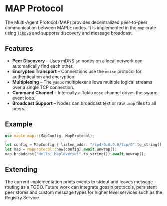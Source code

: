 # MAP Protocol

The Multi-Agent Protocol (MAP) provides decentralized peer-to-peer communication between MAPLE nodes. It is implemented in the `map` crate using [`libp2p`](https://libp2p.io) and supports discovery and message broadcast.

## Features

- **Peer Discovery** – Uses mDNS so nodes on a local network can automatically find each other.
- **Encrypted Transport** – Connections use the `noise` protocol for authentication and encryption.
- **Multiplexing** – The `yamux` multiplexer allows multiple logical streams over a single TCP connection.
- **Command Channel** – Internally a Tokio `mpsc` channel drives the swarm event loop.
- **Broadcast Support** – Nodes can broadcast text or raw `.map` files to all peers.

## Example

```rust
use maple_map::{MapConfig, MapProtocol};

let config = MapConfig { listen_addr: "/ip4/0.0.0.0/tcp/0".to_string() };
let map = MapProtocol::new(config).await.unwrap();
map.broadcast("Hello, Mapleverse!".to_string()).await.unwrap();
```

## Extending

The current implementation prints events to stdout and leaves message routing as a TODO. Future work can integrate gossip protocols, persistent peer stores and custom message types for higher level services such as the Registry Service.

